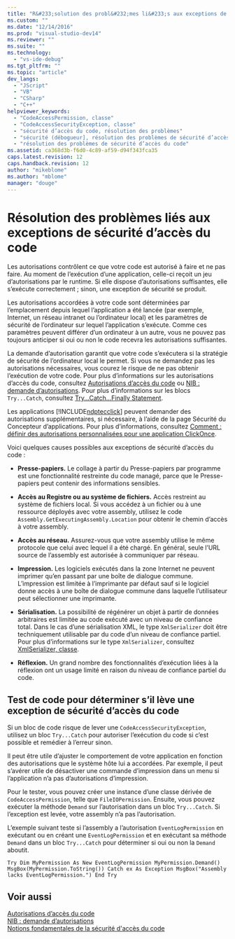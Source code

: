 ```yaml
---
title: "R&#233;solution des probl&#232;mes li&#233;s aux exceptions de s&#233;curit&#233; d’acc&#232;s du code | Microsoft Docs"
ms.custom: ""
ms.date: "12/14/2016"
ms.prod: "visual-studio-dev14"
ms.reviewer: ""
ms.suite: ""
ms.technology: 
  - "vs-ide-debug"
ms.tgt_pltfrm: ""
ms.topic: "article"
dev_langs: 
  - "JScript"
  - "VB"
  - "CSharp"
  - "C++"
helpviewer_keywords: 
  - "CodeAccessPermission, classe"
  - "CodeAccessSecurityException, classe"
  - "sécurité d’accès du code, résolution des problèmes"
  - "sécurité (débogueur], résolution des problèmes de sécurité d’accès du code"
  - "résolution des problèmes de sécurité d’accès du code"
ms.assetid: ca368d3b-f6d0-4c89-af59-d94f343fca35
caps.latest.revision: 12
caps.handback.revision: 12
author: "mikeblome"
ms.author: "mblome"
manager: "douge"
---
```

# R&#233;solution des probl&#232;mes li&#233;s aux exceptions de s&#233;curit&#233; d’acc&#232;s du code
Les autorisations contrôlent ce que votre code est autorisé à faire et ne pas faire. Au moment de l’exécution d’une application, celle\-ci reçoit un jeu d’autorisations par le runtime. Si elle dispose d’autorisations suffisantes, elle s’exécute correctement ; sinon, une exception de sécurité se produit.  
  
 Les autorisations accordées à votre code sont déterminées par l’emplacement depuis lequel l’application a été lancée \(par exemple, Internet, un réseau intranet ou l’ordinateur local\) et les paramètres de sécurité de l’ordinateur sur lequel l’application s’exécute. Comme ces paramètres peuvent différer d’un ordinateur à un autre, vous ne pouvez pas toujours anticiper si oui ou non le code recevra les autorisations suffisantes.  
  
 La demande d’autorisation garantit que votre code s’exécutera si la stratégie de sécurité de l’ordinateur local le permet. Si vous ne demandez pas les autorisations nécessaires, vous courez le risque de ne pas obtenir l’exécution de votre code. Pour plus d’informations sur les autorisations d’accès du code, consultez [Autorisations d’accès du code](http://msdn.microsoft.com/fr-fr/e5ae402f-6dda-4732-bbe8-77296630f675) ou [NIB : demande d’autorisations](http://msdn.microsoft.com/fr-fr/0447c49d-8cba-45e4-862c-ff0b59bebdc2). Pour plus d’informations sur les blocs `Try...Catch`, consultez [Try...Catch...Finally Statement](../Topic/Try...Catch...Finally%20Statement%20\(Visual%20Basic\).md).  
  
 Les applications [!INCLUDE[ndptecclick](../ide/includes/ndptecclick_md.md)] peuvent demander des autorisations supplémentaires, si nécessaire, à l’aide de la page Sécurité du Concepteur d’applications. Pour plus d’informations, consultez [Comment : définir des autorisations personnalisées pour une application ClickOnce](../Topic/How%20to:%20Set%20Custom%20Permissions%20for%20a%20ClickOnce%20Application.md).  
  
 Voici quelques causes possibles aux exceptions de sécurité d’accès du code :  
  
-   **Presse\-papiers.** Le collage à partir du Presse\-papiers par programme est une fonctionnalité restreinte du code managé, parce que le Presse\-papiers peut contenir des informations sensibles.  
  
-   **Accès au Registre ou au système de fichiers.** Accès restreint au système de fichiers local. Si vous accédez à un fichier ou à une ressource déployés avec votre assembly, utilisez le code `Assembly.GetExecutingAssembly.Location` pour obtenir le chemin d’accès à votre assembly.  
  
-   **Accès au réseau.** Assurez\-vous que votre assembly utilise le même protocole que celui avec lequel il a été chargé. En général, seule l’URL source de l’assembly est autorisée à communiquer par réseau.  
  
-   **Impression.** Les logiciels exécutés dans la zone Internet ne peuvent imprimer qu’en passant par une boîte de dialogue commune. L’impression est limitée à l’imprimante par défaut sauf si le logiciel donne accès à une boîte de dialogue commune dans laquelle l’utilisateur peut sélectionner une imprimante.  
  
-   **Sérialisation.** La possibilité de régénérer un objet à partir de données arbitraires est limitée au code exécuté avec un niveau de confiance total. Dans le cas d’une sérialisation XML, le type `XmlSerializer` doit être techniquement utilisable par du code d’un niveau de confiance partiel. Pour plus d’informations sur le type `XmlSerializer`, consultez [XmlSerializer, classe](https://msdn.microsoft.com/en-us/library/system.xml.serialization.xmlserializer.aspx).  
  
-   **Réflexion.** Un grand nombre des fonctionnalités d’exécution liées à la réflexion ont un usage limité en raison du niveau de confiance partiel du code.  
  
## Test de code pour déterminer s’il lève une exception de sécurité d’accès du code  
 Si un bloc de code risque de lever une `CodeAccessSecurityException`, utilisez un bloc `Try...Catch` pour autoriser l’exécution du code si c’est possible et remédier à l’erreur sinon.  
  
 Il peut être utile d’ajuster le comportement de votre application en fonction des autorisations que le système hôte lui a accordées. Par exemple, il peut s’avérer utile de désactiver une commande d’impression dans un menu si l’application n’a pas d’autorisations d’impression.  
  
 Pour le tester, vous pouvez créer une instance d’une classe dérivée de `CodeAccessPermission`, telle que `FileIOPermission`. Ensuite, vous pouvez exécuter la méthode `Demand` sur l’autorisation dans un bloc `Try...Catch`. Si l’exception est levée, votre assembly n’a pas l’autorisation.  
  
 L’exemple suivant teste si l’assembly a l’autorisation `EventLogPermission` en exécutant ou en créant une `EventLogPermission` et en exécutant sa méthode `Demand` dans un bloc `Try...Catch` pour déterminer si oui ou non la `Demand` aboutit.  
  
```  
Try Dim MyPermission As New EventLogPermission MyPermission.Demand() MsgBox(MyPermission.ToString()) Catch ex As Exception MsgBox("Assembly lacks EventLogPermission.") End Try  
```  
  
## Voir aussi  
 [Autorisations d’accès du code](http://msdn.microsoft.com/fr-fr/e5ae402f-6dda-4732-bbe8-77296630f675)   
 [NIB : demande d’autorisations](http://msdn.microsoft.com/fr-fr/0447c49d-8cba-45e4-862c-ff0b59bebdc2)   
 [Notions fondamentales de la sécurité d'accès du code](../Topic/Code%20Access%20Security%20Basics.md)